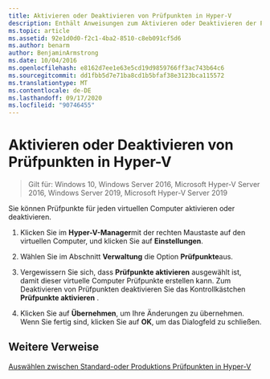 ```yaml
---
title: Aktivieren oder Deaktivieren von Prüfpunkten in Hyper-V
description: Enthält Anweisungen zum Aktivieren oder Deaktivieren der Prüf Punkt Funktion.
ms.topic: article
ms.assetid: 92e1d0d0-f2c1-4ba2-8510-c8eb091cf5d6
ms.author: benarm
author: BenjaminArmstrong
ms.date: 10/04/2016
ms.openlocfilehash: e8162d7ee1e63e5cd19d9859766ff3ac743b64c6
ms.sourcegitcommit: dd1fbb5d7e71ba8cd1b5bfaf38e3123bca115572
ms.translationtype: MT
ms.contentlocale: de-DE
ms.lasthandoff: 09/17/2020
ms.locfileid: "90746455"
---
```

# <a name="enable-or-disable-checkpoints-in-hyper-v"></a>Aktivieren oder Deaktivieren von Prüfpunkten in Hyper-V

>Gilt für: Windows 10, Windows Server 2016, Microsoft Hyper-V Server 2016, Windows Server 2019, Microsoft Hyper-V Server 2019

Sie können Prüfpunkte für jeden virtuellen Computer aktivieren oder deaktivieren.

1.  Klicken Sie im **Hyper-V-Manager**mit der rechten Maustaste auf den virtuellen Computer, und klicken Sie auf **Einstellungen**.

2.  Wählen Sie im Abschnitt **Verwaltung** die Option **Prüfpunkte**aus.

3.  Vergewissern Sie sich, dass **Prüfpunkte aktivieren** ausgewählt ist, damit dieser virtuelle Computer Prüfpunkte erstellen kann. Zum Deaktivieren von Prüfpunkten deaktivieren Sie das Kontrollkästchen **Prüfpunkte aktivieren** .

4.  Klicken Sie auf **Übernehmen**, um Ihre Änderungen zu übernehmen. Wenn Sie fertig sind, klicken Sie auf **OK**, um das Dialogfeld zu schließen.

## <a name="additional-references"></a>Weitere Verweise

[Auswählen zwischen Standard-oder Produktions Prüfpunkten in Hyper-V](Choose-between-standard-or-production-checkpoints-in-Hyper-V.md)


